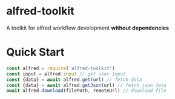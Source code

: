 # alfred-toolkit
A toolkit for alfred workflow development **without dependencies**

# Quick Start

```javascript
const alfred = require('alfred-toolkit')
const input = alfred.input // get user input
const {data} = await alfred.get(url) // fetch data
const {data} = await alfred.getJson(url) // fetch json data
await alfred.download(filePath, remoteUrl) // download file
```
